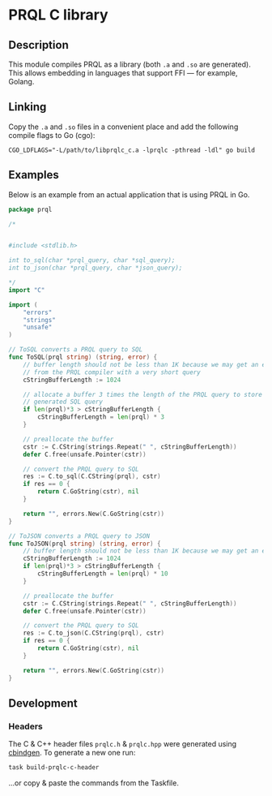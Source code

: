 # PRQL C library

## Description

This module compiles PRQL as a library (both `.a` and `.so` are generated). This
allows embedding in languages that support FFI — for example, Golang.

## Linking

Copy the `.a` and `.so` files in a convenient place and add the following
compile flags to Go (cgo):

`CGO_LDFLAGS="-L/path/to/libprqlc_c.a -lprqlc -pthread -ldl" go build`

## Examples

Below is an example from an actual application that is using PRQL in Go.

```go
package prql

/*


#include <stdlib.h>

int to_sql(char *prql_query, char *sql_query);
int to_json(char *prql_query, char *json_query);

*/
import "C"

import (
    "errors"
    "strings"
    "unsafe"
)

// ToSQL converts a PRQL query to SQL
func ToSQL(prql string) (string, error) {
    // buffer length should not be less than 1K because we may get an error
    // from the PRQL compiler with a very short query
    cStringBufferLength := 1024

    // allocate a buffer 3 times the length of the PRQL query to store the
    // generated SQL query
    if len(prql)*3 > cStringBufferLength {
        cStringBufferLength = len(prql) * 3
    }

    // preallocate the buffer
    cstr := C.CString(strings.Repeat(" ", cStringBufferLength))
    defer C.free(unsafe.Pointer(cstr))

    // convert the PRQL query to SQL
    res := C.to_sql(C.CString(prql), cstr)
    if res == 0 {
        return C.GoString(cstr), nil
    }

    return "", errors.New(C.GoString(cstr))
}

// ToJSON converts a PRQL query to JSON
func ToJSON(prql string) (string, error) {
    // buffer length should not be less than 1K because we may get an error
    cStringBufferLength := 1024
    if len(prql)*3 > cStringBufferLength {
        cStringBufferLength = len(prql) * 10
    }

    // preallocate the buffer
    cstr := C.CString(strings.Repeat(" ", cStringBufferLength))
    defer C.free(unsafe.Pointer(cstr))

    // convert the PRQL query to SQL
    res := C.to_json(C.CString(prql), cstr)
    if res == 0 {
        return C.GoString(cstr), nil
    }

    return "", errors.New(C.GoString(cstr))
}
```

## Development

### Headers

The C & C++ header files `prqlc.h` & `prqlc.hpp` were generated using
[cbindgen](https://github.com/eqrion/cbindgen). To generate a new one run:

```sh
task build-prqlc-c-header
```

...or copy & paste the commands from the Taskfile.
